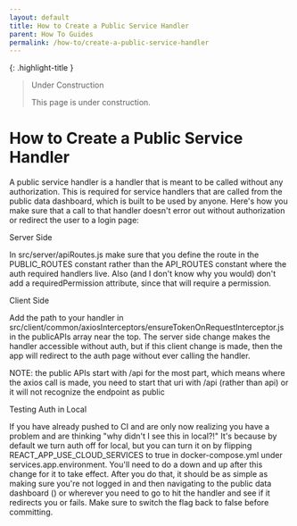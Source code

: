 ```yaml
---
layout: default
title: How to Create a Public Service Handler
parent: How To Guides
permalink: /how-to/create-a-public-service-handler
---
```


{: .highlight-title }
> Under Construction
>
> This page is under construction.

# How to Create a Public Service Handler

A public service handler is a handler that is meant to be called without
any authorization. This is required for service handlers that are called
from the public data dashboard, which is built to be used by anyone.
Here's how you make sure that a call to that handler doesn't error out
without authorization or redirect the user to a login page:

Server Side

In src/server/apiRoutes.js make sure that you define the route in the
PUBLIC_ROUTES constant rather than the API_ROUTES constant where the
auth required handlers live. Also (and I don't know why you would)
don't add a requiredPermission attribute, since that will require a
permission.

Client Side

Add the path to your handler in
src/client/common/axiosInterceptors/ensureTokenOnRequestInterceptor.js
in the publicAPIs array near the top. The server side change makes the
handler accessible without auth, but if this client change is made, then
the app will redirect to the auth page without ever calling the handler.

NOTE: the public APIs start with /api for the most part, which means
where the axios call is made, you need to start that uri with /api
(rather than api) or it will not recognize the endpoint as public

Testing Auth in Local

If you have already pushed to CI and are only now realizing you have a
problem and are thinking "why didn't I see this in local?!" It's
because by default we turn auth off for local, but you can turn it on by
flipping REACT_APP_USE_CLOUD_SERVICES to true in docker-compose.yml
under services.app.environment. You'll need to do a down and up after
this change for it to take effect. After you do that, it should be as
simple as making sure you're not logged in and then navigating to the
public data dashboard () or wherever you need to go to hit the handler
and see if it redirects you or fails. Make sure to switch the flag back
to false before committing.
